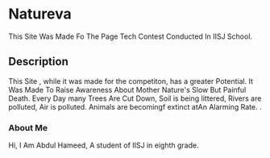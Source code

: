 # Natureva

This Site Was Made Fo The Page Tech Contest Conducted In IISJ School.

## Description

This Site , while it was made for the competiton, has a greater Potential. It Was Made To Raise Awareness About Mother Nature's Slow But Painful Death.
Every Day many Trees Are Cut Down, Soil is being littered, Rivers are polluted, Air is polluted. Animals are becomingf extinct atAn Alarming Rate.  .

### About Me

Hi, I Am Abdul Hameed, A student of IISJ in eighth grade.
